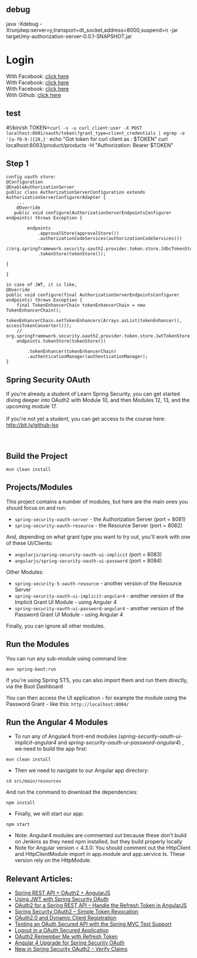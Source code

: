 ## debug 
java -Xdebug -Xrunjdwp:server=y,transport=dt_socket,address=8000,suspend=n -jar target/my-authorization-server-0.0.1-SNAPSHOT.jar

<h1>Login</h1>
    <div class="container unauthenticated">
        <div>
            With Facebook: <a href="/login/google">click here</a>
        </div>
        <div>
            With Facebook: <a href="/login/okta">click here</a>
        </div>
        <div>
            With Facebook: <a href="/login/facebook">click here</a>
        </div>
        <div>
            With Github: <a href="/login/github">click here</a>
        </div>
    </div>

## test
#!/bin/sh
TOKEN=`curl -s -u curl_client:user -X POST localhost:8081/oauth/token\?grant_type=client_credentials | egrep -o '[a-f0-9-]{20,}'`
echo "Got token for curl client as : $TOKEN"
curl localhost:8083/product/products -H "Authorization: Bearer $TOKEN"

## Step 1
	config oauth store:
	@Configuration
	@EnableAuthorizationServer
	public class AuthorizationServerConfiguration extends AuthorizationServerConfigurerAdapter {
	    ...
	    @Override
       public void configure(AuthorizationServerEndpointsConfigurer endpoints) throws Exception {
        
            endpoints
                .approvalStore(approvalStore())
                .authorizationCodeServices(authorizationCodeServices())
                //org.springframework.security.oauth2.provider.token.store.JdbcTokenStore
                .tokenStore(tokenStore()); 
                
    }
    
	}    
	
	in case of JWT, it is like,
	@Override
    public void configure(final AuthorizationServerEndpointsConfigurer endpoints) throws Exception {
        final TokenEnhancerChain tokenEnhancerChain = new TokenEnhancerChain();
        tokenEnhancerChain.setTokenEnhancers(Arrays.asList(tokenEnhancer(), accessTokenConverter()));
        // org.springframework.security.oauth2.provider.token.store.JwtTokenStore
        endpoints.tokenStore(tokenStore()) 
        
            .tokenEnhancer(tokenEnhancerChain)
            .authenticationManager(authenticationManager);
    }
    
    
## Spring Security OAuth

If you're already a student of Learn Spring Security, you can get started diving deeper into OAuth2 with Module 10, and then Modules 12, 13, and the upcoming module 17. </br></br>
If you're not yet a student, you can get access to the course here: http://bit.ly/github-lss
</br></br></br>



## Build the Project
```
mvn clean install
```



## Projects/Modules
This project contains a number of modules, but here are the main ones you should focus on and run: 
- `spring-security-oauth-server` - the Authorization Server (port = 8081)
- `spring-security-oauth-resource` - the Resource Server (port = 8082)

And, depending on what grant type you want to try out, you'll work with one of these UI/Clients:  
- `angularjs/spring-security-oauth-ui-implicit` (port = 8083)
- `angularjs/spring-security-oauth-ui-password` (port = 8084)

Other Modules: 
- `spring-security-5-oauth-resource` - another version of the Resource Server
- `spring-security-oauth-ui-implicit-angular4` - another version of the Implicit Grant UI Module - using Angular 4
- `spring-security-oauth-ui-password-angular4` - another version of the Password Grant UI Module - using Angular 4

Finally, you can ignore all other modules. 



## Run the Modules
You can run any sub-module using command line: 
```
mvn spring-boot:run
```

If you're using Spring STS, you can also import them and run them directly, via the Boot Dashboard 

You can then access the UI application - for example the module using the Password Grant - like this: 
`http://localhost:8084/`



## Run the Angular 4 Modules

- To run any of Angular4 front-end modules (_spring-security-oauth-ui-implicit-angular4_ and _spring-security-oauth-ui-password-angular4_) , we need to build the app first:
```
mvn clean install
```

- Then we need to navigate to our Angular app directory:
```
cd src/main/resources
```

And run the command to download the dependencies:
```
npm install
```

- Finally, we will start our app:
```
npm start
```
- Note: Angular4 modules are commented out because these don't build on Jenkins as they need npm installed, but they build properly locally
- Note for Angular version < 4.3.0: You should comment out the HttpClient and HttpClientModule import in app.module and app.service.ts. These version rely on the HttpModule.


## Relevant Articles: 
- [Spring REST API + OAuth2 + AngularJS](http://www.baeldung.com/rest-api-spring-oauth2-angularjs)
- [Using JWT with Spring Security OAuth](http://www.baeldung.com/spring-security-oauth-jwt)
- [OAuth2 for a Spring REST API – Handle the Refresh Token in AngularJS](http://www.baeldung.com/spring-security-oauth2-refresh-token-angular-js)
- [Spring Security OAuth2 – Simple Token Revocation](http://www.baeldung.com/spring-security-oauth-revoke-tokens)
- [OAuth2.0 and Dynamic Client Registration](http://www.baeldung.com/spring-security-oauth-dynamic-client-registration)
- [Testing an OAuth Secured API with the Spring MVC Test Support](http://www.baeldung.com/oauth-api-testing-with-spring-mvc)
- [Logout in a OAuth Secured Application](http://www.baeldung.com/logout-spring-security-oauth)
- [OAuth2 Remember Me with Refresh Token](http://www.baeldung.com/spring-security-oauth2-remember-me)
- [Angular 4 Upgrade for Spring Security OAuth](http://www.baeldung.com/angular-4-upgrade-for-spring-security-oauth/)
- [New in Spring Security OAuth2 – Verify Claims](http://www.baeldung.com/spring-security-oauth-2-verify-claims)

